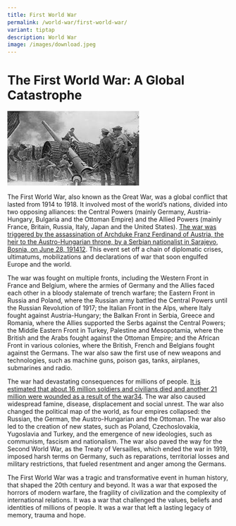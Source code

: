 ```yaml
---
title: First World War
permalink: /world-war/first-world-war/
variant: tiptap
description: World War
image: /images/download.jpeg
---
```

<h1>The First World War: A Global Catastrophe</h1><div class="isomer-image-wrapper"><img alt="world-war" src="/images/download__1_.jpeg"></div><p>The First World War, also known as the Great War, was a global conflict that lasted from 1914 to 1918. It involved most of the world’s nations, divided into two opposing alliances: the Central Powers (mainly Germany, Austria-Hungary, Bulgaria and the Ottoman Empire) and the Allied Powers (mainly France, Britain, Russia, Italy, Japan and the United States). <a href="https://www.history.com/topics/world-war-i/world-war-i-history" class="tooltip-target" rel="noopener noreferrer nofollow" target="_blank">The war was triggered by the assassination of Archduke Franz Ferdinand of Austria, the heir to the Austro-Hungarian throne, by a Serbian nationalist in Sarajevo, Bosnia, on June 28, 1914</a><a href="https://www.history.com/topics/world-war-i/world-war-i-history" class="ac-anchor sup-target" rel="noopener noreferrer nofollow" target="_blank">1</a><a href="https://www.britannica.com/event/World-War-I" class="ac-anchor sup-target" rel="noopener noreferrer nofollow" target="_blank">2</a>. This event set off a chain of diplomatic crises, ultimatums, mobilizations and declarations of war that soon engulfed Europe and the world.</p><p>The war was fought on multiple fronts, including the Western Front in France and Belgium, where the armies of Germany and the Allies faced each other in a bloody stalemate of trench warfare; the Eastern Front in Russia and Poland, where the Russian army battled the Central Powers until the Russian Revolution of 1917; the Italian Front in the Alps, where Italy fought against Austria-Hungary; the Balkan Front in Serbia, Greece and Romania, where the Allies supported the Serbs against the Central Powers; the Middle Eastern Front in Turkey, Palestine and Mesopotamia, where the British and the Arabs fought against the Ottoman Empire; and the African Front in various colonies, where the British, French and Belgians fought against the Germans. The war also saw the first use of new weapons and technologies, such as machine guns, poison gas, tanks, airplanes, submarines and radio.</p><p>The war had devastating consequences for millions of people. <a href="https://www.iwm.org.uk/history/5-things-you-need-to-know-about-the-first-world-war" class="tooltip-target" rel="noopener noreferrer nofollow" target="_blank">It is estimated that about 16 million soldiers and civilians died and another 21 million were wounded as a result of the war</a><a href="https://www.iwm.org.uk/history/5-things-you-need-to-know-about-the-first-world-war" class="ac-anchor sup-target" rel="noopener noreferrer nofollow" target="_blank">3</a><a href="https://byjus.com/free-ias-prep/first-world-war-1914-1918/" class="ac-anchor sup-target" rel="noopener noreferrer nofollow" target="_blank">4</a>. The war also caused widespread famine, disease, displacement and social unrest. The war also changed the political map of the world, as four empires collapsed: the Russian, the German, the Austro-Hungarian and the Ottoman. The war also led to the creation of new states, such as Poland, Czechoslovakia, Yugoslavia and Turkey, and the emergence of new ideologies, such as communism, fascism and nationalism. The war also paved the way for the Second World War, as the Treaty of Versailles, which ended the war in 1919, imposed harsh terms on Germany, such as reparations, territorial losses and military restrictions, that fueled resentment and anger among the Germans.</p><p>The First World War was a tragic and transformative event in human history, that shaped the 20th century and beyond. It was a war that exposed the horrors of modern warfare, the fragility of civilization and the complexity of international relations. It was a war that challenged the values, beliefs and identities of millions of people. It was a war that left a lasting legacy of memory, trauma and hope.</p>
